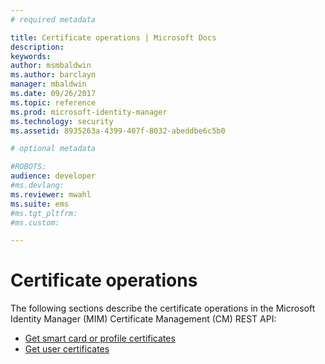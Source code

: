 ```yaml
---
# required metadata

title: Certificate operations | Microsoft Docs
description:
keywords:
author: msmbaldwin
ms.author: barclayn
manager: mbaldwin
ms.date: 09/26/2017
ms.topic: reference
ms.prod: microsoft-identity-manager
ms.technology: security
ms.assetid: 8935263a-4399-407f-8032-abeddbe6c5b0

# optional metadata

#ROBOTS:
audience: developer
#ms.devlang:
ms.reviewer: mwahl
ms.suite: ems
#ms.tgt_pltfrm:
#ms.custom:

---
```


# Certificate operations
The following sections describe the certificate operations in the Microsoft Identity Manager (MIM) Certificate Management (CM) REST API:

- [Get smart card or profile certificates](get-smartcard-profile-certificates.md)
- [Get user certificates](get-user-certificates.md)
